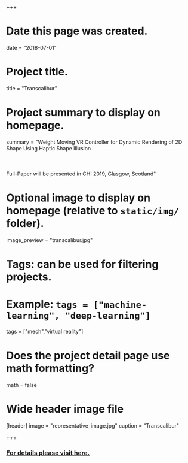 +++
# Date this page was created.
date = "2018-07-01"

# Project title.
title = "Transcalibur"

# Project summary to display on homepage.
summary = "Weight Moving VR Controller for Dynamic Rendering of 2D Shape Using Haptic Shape Illusion <br><br><br><br> Full-Paper will be presented in CHI 2019, Glasgow, Scotland"

# Optional image to display on homepage (relative to `static/img/` folder).
image_preview = "transcalibur.jpg"

# Tags: can be used for filtering projects.
# Example: `tags = ["machine-learning", "deep-learning"]`
tags = ["mech","virtual reality"]

# Does the project detail page use math formatting?
math = false

# Wide header image file
[header]
image = "representative_image.jpg"
caption = "Transcalibur"

+++

### [For details please visit here.](http://www.cyber.t.u-tokyo.ac.jp/~jotaro/transcalibur_web/)
